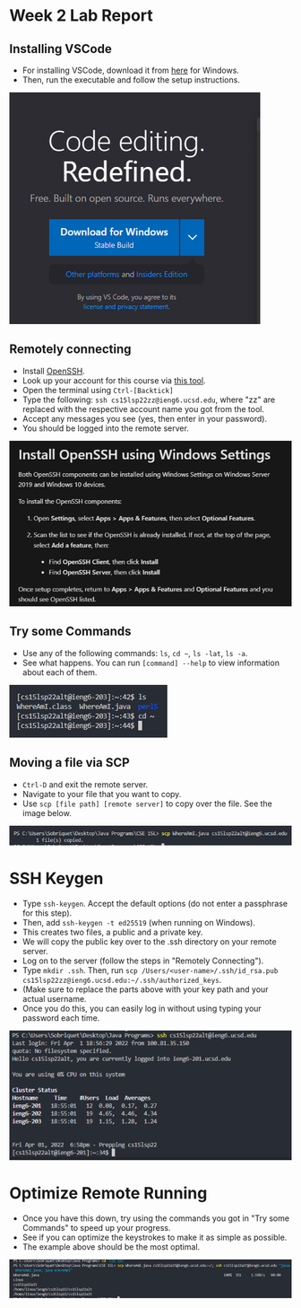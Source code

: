 # Week 2 Lab Report

## Installing VSCode
- For installing VSCode, download it from [here](https://code.visualstudio.com/download) for Windows.
- Then, run the executable and follow the setup instructions.

![VS Code](vscode.PNG)

## Remotely connecting
- Install [OpenSSH](https://docs.microsoft.com/en-us/windows-server/administration/openssh/openssh_install_firstuse).
- Look up your account for this course via [this tool](https://sdacs.ucsd.edu/~icc/index.php).
- Open the terminal using `Ctrl-[Backtick]`
- Type the following: `ssh cs15lsp22zz@ieng6.ucsd.edu`, where "zz" are replaced with the respective account name you got from the tool.
- Accept any messages you see (yes, then enter in your password).
- You should be logged into the remote server.

![Open SSH](openSSH.PNG)

## Try some Commands
- Use any of the following commands: `ls`, `cd ~`, `ls -lat`, `ls -a`. 
- See what happens. You can run `[command] --help` to view information about each of them.

![Commands](commands.PNG)

## Moving a file via SCP
- `Ctrl-D` and exit the remote server.
- Navigate to your file that you want to copy. 
- Use `scp [file path] [remote server]` to copy over the file. See the image below.

![SCP transfer](scp.PNG)

# SSH Keygen
- Type `ssh-keygen`. Accept the default options (do not enter a passphrase for this step).
- Then, add `ssh-keygen -t ed25519` (when running on Windows).
- This creates two files, a public and a private key.
- We will copy the public key over to the .ssh directory on your remote server.
- Log on to the server (follow the steps in "Remotely Connecting").
- Type `mkdir .ssh`. Then, run `scp /Users/<user-name>/.ssh/id_rsa.pub cs15lsp22zz@ieng6.ucsd.edu:~/.ssh/authorized_keys`.
- (Make sure to replace the parts above with your key path and your actual username.
- Once you do this, you can easily log in without using typing your password each time.

![SSH login using key](sshkeygen.png)

# Optimize Remote Running
- Once you have this down, try using the commands you got in "Try some Commands" to speed up your progress.
- See if you can optimize the keystrokes to make it as simple as possible.
- The example above should be the most optimal.

![Keystrokes](keystrokes.PNG)




